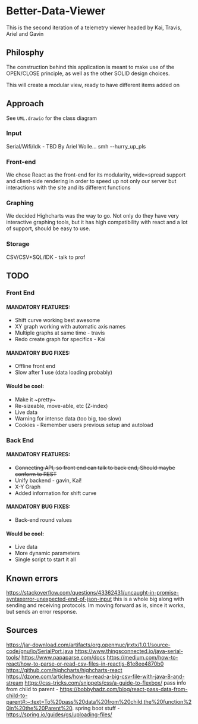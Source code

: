 # Better-Data-Viewer
This is the second iteration of a telemetry viewer headed by Kai, Travis, Ariel and Gavin

## Philosphy
The construction behind this application is meant to make use of the OPEN/CLOSE principle, as well as the other SOLID design choices.

This will create a modular view, ready to have different items added on

## Approach
See `UML.drawio` for the class diagram

### Input
Serial/Wifi/Idk - TBD By Ariel Wolle... smh --hurry_up_pls

### Front-end
We chose React as the front-end for its modularity, wide=spread support and client-side rendering in order to speed up not only our server 
but interactions with the site and its different functions

### Graphing
We decided Highcharts was the way to go. Not only do they have very interactive graphing tools, but it has high compatibility with react and
a lot of support, should be easy to use.

### Storage
CSV/CSV+SQL/IDK - talk to prof

## TODO

### Front End
#### MANDATORY FEATURES:
- Shift curve working best awesome
- XY graph working with automatic axis names
- Multiple graphs at same time - travis
- Redo create graph for specifics - Kai

#### MANDATORY BUG FIXES:
- Offline front end
- Slow after 1 use (data loading probably)

#### Would be cool:
- Make it ~pretty~
- Re-sizeable, move-able, etc (Z-index)
- Live data
- Warning for intense data (too big, too slow)
- Cookies - Remember users previous setup and autoload

### Back End
#### MANDATORY FEATURES:
- ~~Connecting API, so front end can talk to back end, Should maybe conform to REST~~
- Unify backend - gavin, Kai!
- X-Y Graph
- Added information for shift curve

#### MANDATORY BUG FIXES:
- Back-end round values

#### Would be cool:
- Live data
- More dynamic parameters
- Single script to start it all

## Known errors
https://stackoverflow.com/questions/43362431/uncaught-in-promise-syntaxerror-unexpected-end-of-json-input
this is a whole big along with sending and receiving protocols. Im moving forward as is, since it works, but sends an error response.


## Sources
https://jar-download.com/artifacts/org.openmuc/jrxtx/1.0.1/source-code/gnu/io/SerialPort.java
https://www.thingsconnected.io/java-serial-tools/
https://www.papaparse.com/docs
https://medium.com/how-to-react/how-to-parse-or-read-csv-files-in-reactjs-81e8ee4870b0
https://github.com/highcharts/highcharts-react
https://dzone.com/articles/how-to-read-a-big-csv-file-with-java-8-and-stream
https://css-tricks.com/snippets/css/a-guide-to-flexbox/
pass info from child to parent - https://bobbyhadz.com/blog/react-pass-data-from-child-to-parent#:~:text=To%20pass%20data%20from%20child,the%20function%20in%20the%20Parent%20.
spring boot stuff - https://spring.io/guides/gs/uploading-files/

